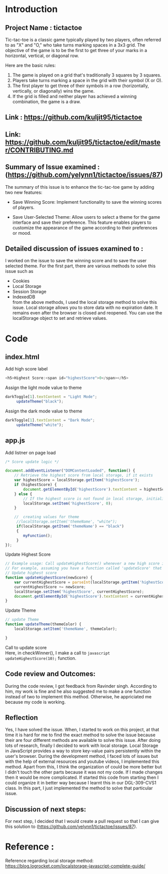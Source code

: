 # Introduction
## Project Name : tictactoe
Tic-tac-toe is a classic game typically played by two players, often referred to as "X" and "O," who take turns marking spaces in a 3x3 grid. The objective of the game is to be the first to get three of your marks in a horizontal, vertical, or diagonal row.

Here are the basic rules:

1. The game is played on a grid that's traditionally 3 squares by 3 squares. <br>
2. Players take turns marking a space in the grid with their symbol (X or O). <br>
3. The first player to get three of their symbols in a row (horizontally, vertically, or diagonally) wins the game. <br>
4. If the grid is filled and neither player has achieved a winning combination, the game is a draw. <br>
## Link : https://github.com/kuljit95/tictactoe
## Link: https://github.com/kuljit95/tictactoe/edit/master/CONTRIBUTING.md
## Summary of Issue examined : (https://github.com/yelynn1/tictactoe/issues/87)
The summary of this issue is to enhance the tic-tac-toe game by adding two new features:

* Save Winning Score: Implement functionality to save the winning scores of players. 

* Save User-Selected Theme: Allow users to select a theme for the game interface and save their preference. This feature enables players to customize the appearance of the game according to their preferences or mood.
## Detailed discussion of issues examined to :
I worked on the issue to save the winning score and to save the user selected theme. For the first part, there are various methods to solve this issue such as 
* Cookies
* Local Storage
* Session Storage
* IndexedDB <br>
from the above methods, I used the local storage method to solve this issue. Local storage allows you to store data with no expiration date. It remains even after the browser is closed and reopened. You can use the localStorage object to set and retrieve values.
# Code  
## index.html
Add high score label
``` javascript
<h5>Highest Score:<span id="highestScore">0</span></h5>
```
Assign the light mode value to theme 
```javascript
darkToggle[1].textContent = "Light Mode";
     updateTheme("black");
```
Assign the dark mode value to theme 
```javascript
darkToggle[1].textContent = "Dark Mode";
     updateTheme("white");
```
## app.js
Add listner on page load
```javascript
/* Score update logic */

document.addEventListener("DOMContentLoaded", function() {
    // Retrieve the highest score from local storage, if it exists
    var highestScore = localStorage.getItem('highestScore');
    if (highestScore) {
        document.getElementById('highestScore').textContent = highestScore;
    } else {
        // If the highest score is not found in local storage, initialize it with a default value
        localStorage.setItem('highestScore', 0);
    }

    //  creating values for theme 
     //localStorage.setItem('themeName', "white");
     if(localStorage.getItem('themeName') == "black")
     {
        myFunction();
     }
});
```
Update Highest Score
```javascript
// Example usage: Call updateHighestScore() whenever a new high score is achieved
// For example, assuming you have a function called 'updateScore' that updates the score display
// Update highest score
function updateHighestScore(newScore) {
    var currentHighestScore = parseInt(localStorage.getItem('highestScore'));
    currentHighestScore += newScore;
    localStorage.setItem('highestScore', currentHighestScore);
    document.getElementById('highestScore').textContent = currentHighestScore;
}
```
Update Theme
```javascript
// update Theme
function updateTheme(themeColor) {
    localStorage.setItem('themeName', themeColor);

}
```
Call to update score <br>
Here, in checkWinner(), I make a call to ``` javascript updateHighestScore(10); ``` function.

## Code review and Outcomes:
During the code review, I got feedback from Ravinder singh. According to him, my work is fine and he also suggested me to make a one function instead of two to implement this method. Otherwise, he appriciated me because my code is working.
## Reflection 
Yes, I have solved the issue. When, I started to work on this project, at that time it is hard for me to find the exact method to solve the issue because their are four different methods are available to solve this issue. After doing lots of research, finally I decided to work with local storage. Local Storage in JavaScript provides a way to store key-value pairs persistently within the user's browser. During the development method, I faced lots of issues but with the help of external resources and youtube videos, I implemented this method. Apart from this, I think the organization of could be more better but I didn't touch the other parts because it was not my code. If I made changes then it would be more complicated. If started this code from starting then I could organize it in better way because I learnt this in our DGL-309-CVS1 class. In this part, I just implemented the method to solve that particular issue.
## Discussion of next steps: 
For next step, I decided that I would create a pull request so that I can give this solution to (https://github.com/yelynn1/tictactoe/issues/87).  
# Reference :
Reference regarding local storage method: https://blog.logrocket.com/localstorage-javascript-complete-guide/
